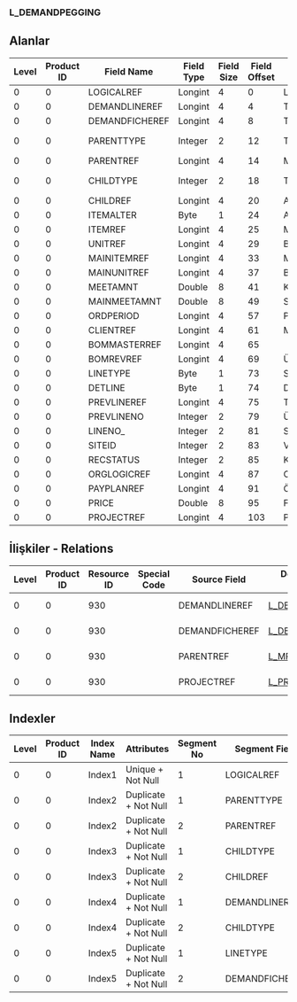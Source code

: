 ### L_DEMANDPEGGING

## Alanlar

**Level**|**Product ID**|**Field Name**|**Field Type**|**Field Size**|**Field Offset**|**Türkçe Açıklama**|**Expression**
-----|-----|-----|-----|-----|-----|-----|-----
0|0|LOGICALREF|Longint|4|0|Logical Reference|Logical Reference
0|0|DEMANDLINEREF|Longint|4|4|Talep Satırı Log. Ref.|DEMANDLINE LOGICALREF
0|0|DEMANDFICHEREF|Longint|4|8|Talep Fişi Log. Ref.|DEMANDFICHE LOGICALREF
0|0|PARENTTYPE|Integer|2|12|Talep/Kaynak Türü; 0=Manüel 1=MPS 2=MRP|Demand/Resource Type;0=Manual;1=MPS;2=MRP;0=Manual;1=MPS;2=MRP;0=Manual;1=MPS;2=MRP;0=Manual;1=MPS
0|0|PARENTREF|Longint|4|14|MRPHEAD;Alt Tür = 1 ==> |MRPHEAD;Childtype = 1 ==> 
0|0|CHILDTYPE|Integer|2|18|Talep Karşılama Türü; 0=Verilen sipariş;1=Üretim emri;2=Ambar fişi;3=Stoktan Karşılanan|Demand Delivery Type;0=Purchase Order;1=Production Order;2=Warehouse Voucher;3=Fulfilled From Stock
0|0|CHILDREF|Longint|4|20|ALTMALZREF;0=Manual;1=MPS;2=MRP;0=Manual;1=MPS;2=MRP;0=Manual;1=MPS;2=MRP;0=Manual;1=MPS|CHILDREF;0=Manual;1=MPS;2=MRP;0=Manual;1=MPS;2=MRP;0=Manual;1=MPS;2=MRP;0=Manual;1=MPS
0|0|ITEMALTER|Byte|1|24|Alternatif Malzeme Temini|Alternative Material Procurement
0|0|ITEMREF|Longint|4|25|Malzemeler Log. Ref.|ITEMS LOGICALREF
0|0|UNITREF|Longint|4|29|Birim seti log. Ref.|UNITSETL LOGICALREF
0|0|MAINITEMREF|Longint|4|33|Malzemeler Log. Ref.|ITEMS LOGICALREF
0|0|MAINUNITREF|Longint|4|37|Birim seti log. Ref.|UNITSETL LOGICALREF
0|0|MEETAMNT|Double|8|41|Karşılama Miktarı|Delivery Quantity
0|0|MAINMEETAMNT|Double|8|49|Sevkedilen Ana Malzeme Miktarı|Delivered Main Material Quantity
0|0|ORDPERIOD|Longint|4|57|Periyot numarası|Period Number
0|0|CLIENTREF|Longint|4|61|Müşteri Kartı Log. Ref.|CLCARD LOGICALREF
0|0|BOMMASTERREF|Longint|4|65||BOM MASTER LOGICAL REF
0|0|BOMREVREF|Longint|4|69|Ürün Reçetesi Revizyonu Referansı|BOMREVSN LOGICALREF
0|0|LINETYPE|Byte|1|73|Satır Tipi|Line Type
0|0|DETLINE|Byte|1|74|Detay Satırı|Detail Line
0|0|PREVLINEREF|Longint|4|75|Talep Tespiti Log. Ref.|DEMANDPEGGING LOGICALREF
0|0|PREVLINENO|Integer|2|79|Üst Malzeme Sınıfı Satır Numarası|Parent Material Class Line Number
0|0|LINENO_|Integer|2|81|Satır Numarası|Line Number
0|0|SITEID|Integer|2|83|Veri Merkezi|Data Processing Site
0|0|RECSTATUS|Integer|2|85|Kayıt Durumu|Record Status
0|0|ORGLOGICREF|Longint|4|87|Orijinal Kayıt Log. Ref.|Original Record Logical Reference
0|0|PAYPLANREF|Longint|4|91|Ödeme Planları|Payment Plans
0|0|PRICE|Double|8|95|Fiyat|Price
0|0|PROJECTREF|Longint|4|103|Proje Referansı|PROJECT Reference

## İlişkiler - Relations
**Level**|**Product ID**|**Resource ID**|**Special Code**|**Source Field**|**Destination Table**|**Destination Field**|**Relation Type**|**Extra Condition**
-----|-----|-----|-----|-----|-----|-----|-----|-----
0|0|930||DEMANDLINEREF|[L_DEMANDLINE](../L_DEMANDLINE "L_DEMANDLINE")|LOGICALREF|one-to-one|
0|0|930||DEMANDFICHEREF|[L_DEMANDFICHE](../L_DEMANDFICHE "L_DEMANDFICHE")|LOGICALREF|one-to-one|
0|0|930||PARENTREF|[L_MRPHEAD](../L_MRPHEAD "L_MRPHEAD")|LOGICALREF|one-to-one|
0|0|930||PROJECTREF|[L_PROJECT](../L_PROJECT "L_PROJECT")|LOGICALREF|one-to-one|

## Indexler
**Level**|**Product ID**|**Index Name**|**Attributes**|**Segment No**|**Segment Field**|**Sense**
-----|-----|-----|-----|-----|-----|-----
0|0|Index1|Unique + Not Null|1|LOGICALREF|Ascending
0|0|Index2|Duplicate + Not Null|1|PARENTTYPE|Ascending
0|0|Index2|Duplicate + Not Null|2|PARENTREF|Ascending
0|0|Index3|Duplicate + Not Null|1|CHILDTYPE|Ascending
0|0|Index3|Duplicate + Not Null|2|CHILDREF|Ascending
0|0|Index4|Duplicate + Not Null|1|DEMANDLINEREF|Ascending
0|0|Index4|Duplicate + Not Null|2|CHILDTYPE|Ascending
0|0|Index5|Duplicate + Not Null|1|LINETYPE|Ascending
0|0|Index5|Duplicate + Not Null|2|DEMANDFICHEREF|Ascending
